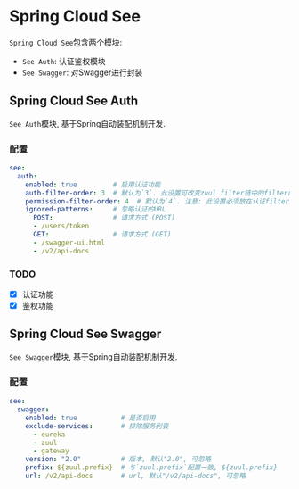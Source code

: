 # Spring Cloud See

`Spring Cloud See`包含两个模块: 

- `See Auth`: 认证鉴权模块
- `See Swagger`: 对Swagger进行封装

## Spring Cloud See Auth

`See Auth`模块, 基于Spring自动装配机制开发.

### 配置

```yaml
see:
  auth:
    enabled: true         # 启用认证功能
    auth-filter-order: 3  # 默认为`3`. 此设置可改变zuul filter链中的filter的排序先后, 数值越小越靠前, 先执行. 注意: 此设置必须放在限流filter之后, 鉴权filter之前
    permission-filter-order: 4  # 默认为`4`. 注意: 此设置必须放在认证filter之后
    ignored-patterns:     # 忽略认证的URL
      POST:               # 请求方式 (POST)
      - /users/token
      GET:                # 请求方式 (GET)
      - /swagger-ui.html
      - /v2/api-docs
```

### TODO 

- [X] 认证功能
- [X] 鉴权功能

## Spring Cloud See Swagger

`See Swagger`模块, 基于Spring自动装配机制开发.

### 配置

```yml
see:
  swagger:
    enabled: true           # 是否启用
    exclude-services:       # 排除服务列表
      - eureka
      - zuul
      - gateway
    version: "2.0"          # 版本, 默认"2.0", 可忽略
    prefix: ${zuul.prefix}  # 与`zuul.prefix`配置一致, ${zuul.prefix}
    url: /v2/api-docs       # url, 默认"/v2/api-docs", 可忽略
```
